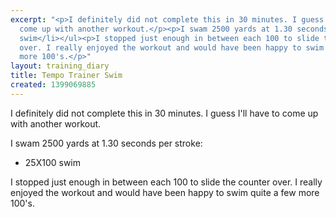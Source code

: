 ```yaml
---
excerpt: "<p>I definitely did not complete this in 30 minutes. I guess I'll have to
  come up with another workout.</p><p>I swam 2500 yards at 1.30 seconds per stroke:</p><ul><li>25X100
  swim</li></ul><p>I stopped just enough in between each 100 to slide the counter
  over. I really enjoyed the workout and would have been happy to swim quite a few
  more 100's.</p>"
layout: training_diary
title: Tempo Trainer Swim
created: 1399069885
---
```

<p>I definitely did not complete this in 30 minutes. I guess I'll have to come up with another workout.</p><p>I swam 2500 yards at 1.30 seconds per stroke:</p><ul><li>25X100 swim</li></ul><p>I stopped just enough in between each 100 to slide the counter over. I really enjoyed the workout and would have been happy to swim quite a few more 100's.</p>
